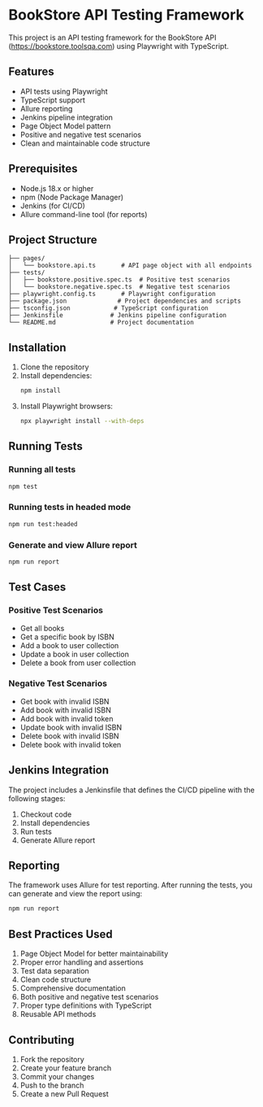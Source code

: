 # BookStore API Testing Framework

This project is an API testing framework for the BookStore API (https://bookstore.toolsqa.com) using Playwright with TypeScript.

## Features

- API tests using Playwright
- TypeScript support
- Allure reporting
- Jenkins pipeline integration
- Page Object Model pattern
- Positive and negative test scenarios
- Clean and maintainable code structure

## Prerequisites

- Node.js 18.x or higher
- npm (Node Package Manager)
- Jenkins (for CI/CD)
- Allure command-line tool (for reports)

## Project Structure

```
├── pages/
│   └── bookstore.api.ts       # API page object with all endpoints
├── tests/
│   ├── bookstore.positive.spec.ts  # Positive test scenarios
│   └── bookstore.negative.spec.ts  # Negative test scenarios
├── playwright.config.ts       # Playwright configuration
├── package.json              # Project dependencies and scripts
├── tsconfig.json            # TypeScript configuration
├── Jenkinsfile             # Jenkins pipeline configuration
└── README.md               # Project documentation
```

## Installation

1. Clone the repository
2. Install dependencies:
   ```bash
   npm install
   ```
3. Install Playwright browsers:
   ```bash
   npx playwright install --with-deps
   ```

## Running Tests

### Running all tests
```bash
npm test
```

### Running tests in headed mode
```bash
npm run test:headed
```

### Generate and view Allure report
```bash
npm run report
```

## Test Cases

### Positive Test Scenarios
- Get all books
- Get a specific book by ISBN
- Add a book to user collection
- Update a book in user collection
- Delete a book from user collection

### Negative Test Scenarios
- Get book with invalid ISBN
- Add book with invalid ISBN
- Add book with invalid token
- Update book with invalid ISBN
- Delete book with invalid ISBN
- Delete book with invalid token

## Jenkins Integration

The project includes a Jenkinsfile that defines the CI/CD pipeline with the following stages:
1. Checkout code
2. Install dependencies
3. Run tests
4. Generate Allure report

## Reporting

The framework uses Allure for test reporting. After running the tests, you can generate and view the report using:
```bash
npm run report
```

## Best Practices Used

1. Page Object Model for better maintainability
2. Proper error handling and assertions
3. Test data separation
4. Clean code structure
5. Comprehensive documentation
6. Both positive and negative test scenarios
7. Proper type definitions with TypeScript
8. Reusable API methods

## Contributing

1. Fork the repository
2. Create your feature branch
3. Commit your changes
4. Push to the branch
5. Create a new Pull Request
